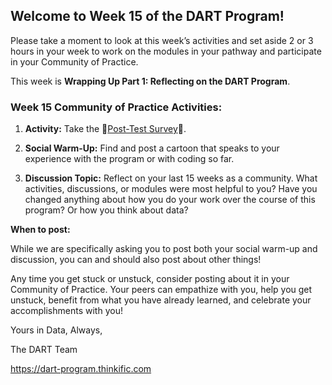 ## **Welcome to Week 15 of the DART Program!**

Please take a moment to look at this week’s activities and set aside 2 or 3 hours in your week to work on the modules in your pathway and participate in your Community of Practice. 

This week is **Wrapping Up Part 1: Reflecting on the DART Program**.

### **Week 15 Community of Practice Activities:**

1. **Activity:** Take the 🔴[Post-Test Survey](link/to/survey/here)🔴. 

2. **Social Warm-Up:** Find and post a cartoon that speaks to your experience with the program or with coding so far.

3. **Discussion Topic:** Reflect on your last 15 weeks as a community. What activities, discussions, or modules were most helpful to you? Have you changed anything about how you do your work over the course of this program? Or how you think about data?



**When to post:**

While we are specifically asking you to post both your social warm-up and discussion, you can and should also post about other things!

Any time you get stuck or unstuck, consider posting about it in your Community of Practice. Your peers can empathize with you, help you get unstuck, benefit from what you have already learned, and celebrate your accomplishments with you!

 Yours in Data, Always, 

The DART Team

https://dart-program.thinkific.com
